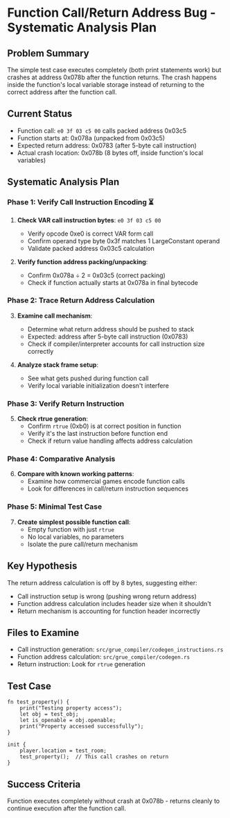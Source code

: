 # Function Call/Return Address Bug - Systematic Analysis Plan

## Problem Summary
The simple test case executes completely (both print statements work) but crashes at address 0x078b after the function returns. The crash happens inside the function's local variable storage instead of returning to the correct address after the function call.

## Current Status
- Function call: `e0 3f 03 c5 00` calls packed address 0x03c5
- Function starts at: 0x078a (unpacked from 0x03c5)
- Expected return address: 0x0783 (after 5-byte call instruction)
- Actual crash location: 0x078b (8 bytes off, inside function's local variables)

## Systematic Analysis Plan

### Phase 1: Verify Call Instruction Encoding ⏳
1. **Check VAR call instruction bytes**: `e0 3f 03 c5 00`
   - Verify opcode 0xe0 is correct VAR form call
   - Confirm operand type byte 0x3f matches 1 LargeConstant operand
   - Validate packed address 0x03c5 calculation

2. **Verify function address packing/unpacking**:
   - Confirm 0x078a ÷ 2 = 0x03c5 (correct packing)
   - Check if function actually starts at 0x078a in final bytecode

### Phase 2: Trace Return Address Calculation
3. **Examine call mechanism**:
   - Determine what return address should be pushed to stack
   - Expected: address after 5-byte call instruction (0x0783)
   - Check if compiler/interpreter accounts for call instruction size correctly

4. **Analyze stack frame setup**:
   - See what gets pushed during function call
   - Verify local variable initialization doesn't interfere

### Phase 3: Verify Return Instruction
5. **Check rtrue generation**:
   - Confirm `rtrue` (0xb0) is at correct position in function
   - Verify it's the last instruction before function end
   - Check if return value handling affects address calculation

### Phase 4: Comparative Analysis
6. **Compare with known working patterns**:
   - Examine how commercial games encode function calls
   - Look for differences in call/return instruction sequences

### Phase 5: Minimal Test Case
7. **Create simplest possible function call**:
   - Empty function with just `rtrue`
   - No local variables, no parameters
   - Isolate the pure call/return mechanism

## Key Hypothesis
The return address calculation is off by 8 bytes, suggesting either:
- Call instruction setup is wrong (pushing wrong return address)
- Function address calculation includes header size when it shouldn't
- Return mechanism is accounting for function header incorrectly

## Files to Examine
- Call instruction generation: `src/grue_compiler/codegen_instructions.rs`
- Function address calculation: `src/grue_compiler/codegen.rs`
- Return instruction: Look for `rtrue` generation

## Test Case
```grue
fn test_property() {
    print("Testing property access");
    let obj = test_obj;
    let is_openable = obj.openable;
    print("Property accessed successfully");
}

init {
    player.location = test_room;
    test_property();  // This call crashes on return
}
```

## Success Criteria
Function executes completely without crash at 0x078b - returns cleanly to continue execution after the function call.